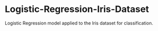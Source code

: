 # Logistic-Regression-Iris-Dataset
Logistic Regression model applied to the Iris dataset for classification.
